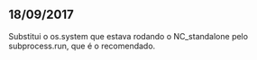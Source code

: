 ## 18/09/2017

Substitui o os.system que estava rodando o NC_standalone pelo subprocess.run, que é o recomendado.
